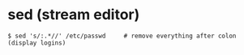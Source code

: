 # sed (stream editor)

```console
$ sed 's/:.*//' /etc/passwd     # remove everything after colon (display logins)
```
